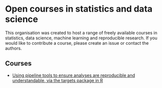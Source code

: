 # Open courses in statistics and data science

This organisation was created to host a range of freely available courses in statistics, data science, machine learning and reproducible research. If you would like to contribute a course, please create an issue or contact the authors.

## Courses

- [Using pipeline tools to ensure analyses are reproducible and understandable, via the targets package in R](https://github.com/open-courses-statistics-data-science/pipeline_tools)
